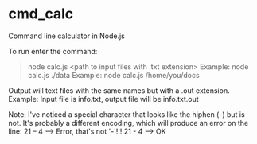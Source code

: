 # cmd_calc
Command line calculator in Node.js

To run enter the command:
>node calc.js <path to input files with .txt extension>
Example: 
>node calc.js ./data 
Example: 
>node calc.js /home/you/docs

Output will text files with the same names but with a .out extension.
Example: Input file is info.txt, output file will be info.txt.out

Note: I've noticed a special character that looks like the hiphen (-) but is not.
It's probably a different encoding, which will produce an error on the line:
21 – 4  --> Error, that's not '-'!!! 
21 - 4  --> OK